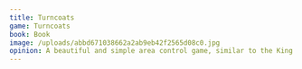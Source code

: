 ```yaml
---
title: Turncoats
game: Turncoats
book: Book
image: /uploads/abbd671038662a2ab9eb42f2565d08c0.jpg
opinion: A beautiful and simple area control game, similar to the King is Dead. You place pieces from your hand to improve the board position of a faction but at the cost of having less influence of a faction. The mat is also the bag to carry it around in!
---
```


